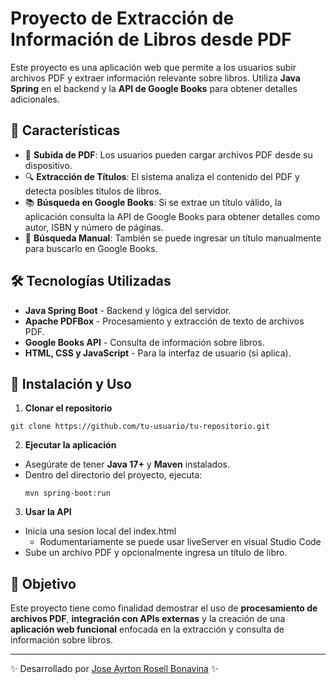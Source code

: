 # Proyecto de Extracción de Información de Libros desde PDF

Este proyecto es una aplicación web que permite a los usuarios subir archivos PDF y extraer información relevante sobre libros. Utiliza **Java Spring** en el backend y la **API de Google Books** para obtener detalles adicionales.

## 🚀 Características

- 📄 **Subida de PDF**: Los usuarios pueden cargar archivos PDF desde su dispositivo.
- 🔍 **Extracción de Títulos**: El sistema analiza el contenido del PDF y detecta posibles títulos de libros.
- 📚 **Búsqueda en Google Books**: Si se extrae un título válido, la aplicación consulta la API de Google Books para obtener detalles como autor, ISBN y número de páginas.
- 📝 **Búsqueda Manual**: También se puede ingresar un título manualmente para buscarlo en Google Books.

## 🛠️ Tecnologías Utilizadas

- **Java Spring Boot** - Backend y lógica del servidor.
- **Apache PDFBox** - Procesamiento y extracción de texto de archivos PDF.
- **Google Books API** - Consulta de información sobre libros.
- **HTML, CSS y JavaScript** - Para la interfaz de usuario (si aplica).

## 📌 Instalación y Uso

1. **Clonar el repositorio**
```
git clone https://github.com/tu-usuario/tu-repositorio.git
```
2. **Ejecutar la aplicación**
- Asegúrate de tener **Java 17+** y **Maven** instalados.
- Dentro del directorio del proyecto, ejecuta:
  ```
  mvn spring-boot:run
  ```
3. **Usar la API**
- Inicia una sesion local del index.html
  - Rodumentariamente se puede usar liveServer en visual Studio Code
- Sube un archivo PDF y opcionalmente ingresa un título de libro.

## 🎯 Objetivo

Este proyecto tiene como finalidad demostrar el uso de **procesamiento de archivos PDF**, **integración con APIs externas** y la creación de una **aplicación web funcional** enfocada en la extracción y consulta de información sobre libros.

---

✨ Desarrollado por [Jose Ayrton Rosell Bonavina](https://github.com/joss0102) ✨
